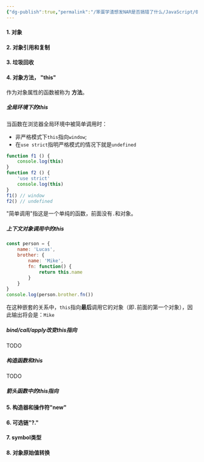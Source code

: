 ```yaml
---
{"dg-publish":true,"permalink":"/笨蛋学渣想发NAR是否搞错了什么/JavaScript/04-Javascript Object/"}
---
```


#### 1. 对象
#### 2. 对象引用和复制
#### 3. 垃圾回收
#### 4. 对象方法， "this"

作为对象属性的函数被称为 **方法**。
##### 全局环境下的this
当函数在浏览器全局环境中被简单调用时：
- 非严格模式下`this`指向`window`; 
- 在`use strict`指明严格模式的情况下就是`undefined`
``` js
function f1 () { 
	console.log(this) 
} 
function f2 () { 
	'use strict' 
	console.log(this) 
} 
f1() // window 
f2() // undefined
```
"简单调用"指这是一个单纯的函数，前面没有`.`和对象。

##### 上下文对象调用中的this
```js
const person = {
    name: 'Lucas',
    brother: {
        name: 'Mike',
        fn: function() {
            return this.name
        }
    }
}
console.log(person.brother.fn())
```
在这种嵌套的关系中，`this`指向**最后**调用它的对象（即`.`前面的第一个对象），因此输出将会是：`Mike`

##### bind/call/apply改变this指向
TODO

##### 构造函数和this
TODO

##### 箭头函数中的this指向


#### 5. 构造器和操作符"new"
#### 6. 可选链"?."
#### 7. symbol类型
#### 8. 对象原始值转换

